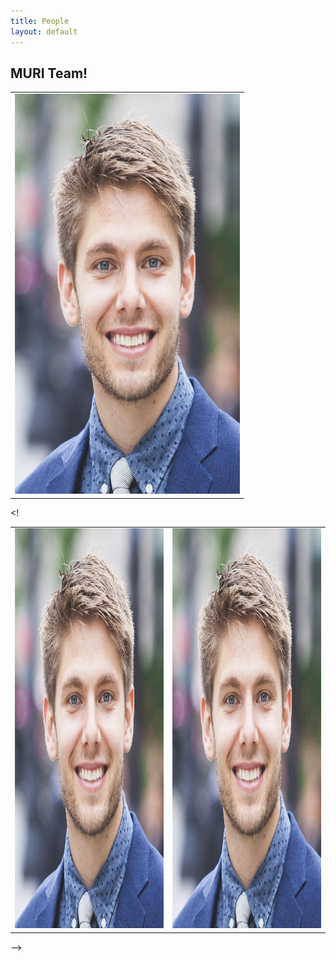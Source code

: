 ```yaml
---
title: People
layout: default
---
```

## MURI Team!

<table>
<tr>
<td>
<img src="images/team/bushuk.png" alt=" " width="360" height="640"/>
</td>
</tr>
</table>

<!
<table>
  <tr>
    <td>
    <img src="images/team/bushuk.png" width=360px height=640px/>
    </td>
    <td>
       <img src="images/team/bushuk.png" width=360px height=640px/>
    </td>
  </tr>
</table>
-->
